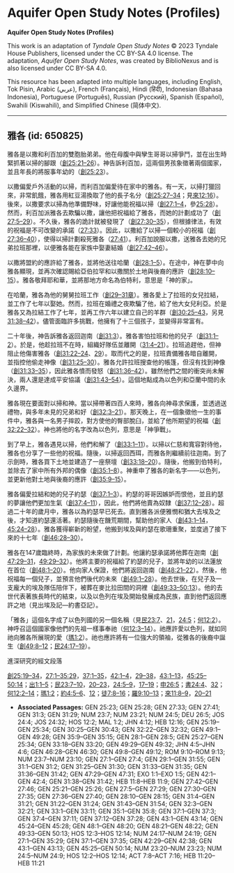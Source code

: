 # Aquifer Open Study Notes (Profiles)

**Aquifer Open Study Notes (Profiles)**

This work is an adaptation of *Tyndale Open Study Notes* © 2023 Tyndale House Publishers, licensed under the CC BY\-SA 4\.0 license. The adaptation, *Aquifer Open Study Notes*, was created by BiblioNexus and is also licensed under CC BY\-SA 4\.0\.

This resource has been adapted into multiple languages, including English, Tok Pisin, Arabic (عربي), French (Français), Hindi (हिंदी), Indonesian (Bahasa Indonesia), Portuguese (Português), Russian (Русский), Spanish (Español), Swahili (Kiswahili), and Simplified Chinese (简体中文).



--------------------------------

## 雅各 (id: 650825)

雅各是以撒和利百加的雙胞胎弟弟。他在母腹中與孿生哥哥以掃爭鬥，並在出生時緊抓著以掃的腳跟（[創25:21–26](https://ref.ly/Gen25:21-Gen25:26)）。神告訴利百加，這兩個男孩象徵著兩個國家，並且年長的將服事年幼的（[創25:23](https://ref.ly/Gen25:23)）。

以撒偏愛戶外活動的以掃，而利百加偏愛待在家中的雅各。有一天，以掃打獵回來，非常飢餓，雅各用紅豆湯換取了他的長子名分（[創25:27–34](https://ref.ly/Gen25:27-Gen25:34)；見[來12:16](https://ref.ly/Heb12:16)）。後來，以撒要求以掃為他準備野味，好讓他能祝福以掃（[創27:1–4](https://ref.ly/Gen27:1-Gen27:4)，參[25:28](https://ref.ly/Gen25:28)）。然而，利百加派雅各去欺騙以撒，讓他把祝福給了雅各，而她的計劃成功了（[創27:5–29](https://ref.ly/Gen27:5-Gen27:29)）。不久後，雅各的詭計就被發現了（[創27:30–35](https://ref.ly/Gen27:30-Gen27:35)），但根據律法，有效的祝福是不可改變的承諾（[27:33](https://ref.ly/Gen27:33)）。因此，以撒給了以掃一個較小的祝福（[創27:36–40](https://ref.ly/Gen27:36-Gen27:40)），使得以掃計劃殺死雅各（[27:41](https://ref.ly/Gen27:41)）。利百加說服以撒，送雅各去她的兄弟拉班那裡，以便雅各能在家族中娶妻結婚（[創27:42–46](https://ref.ly/Gen27:42-Gen27:46)）。

以撒將盟約的應許給了雅各，並將他送往哈蘭（[創28:1–5](https://ref.ly/Gen28:1-Gen28:5)）。在途中，神在夢中向雅各顯現，並再次確認賜給亞伯拉罕和以撒關於土地與後裔的應許（[創28:10–15](https://ref.ly/Gen28:10-Gen28:15)）。雅各敬拜耶和華，並將那地方命名為伯特利，意思是「神的家」。

在哈蘭，雅各為他的舅舅拉班工作（[創29–31章](https://ref.ly/Gen29:1-Gen31:55)）。雅各愛上了拉班的女兒拉結，並工作了七年以娶她。然而，拉班在婚禮之夜欺騙了他，給了他大女兒利亞。於是雅各又為拉結工作了七年，並再工作六年以建立自己的羊群（[創30:25–43](https://ref.ly/Gen30:25-Gen30:43)，另見[31:38–42](https://ref.ly/Gen31:38-Gen31:42)）。儘管面臨許多挑戰，他擁有了十三個孩子，並變得非常富有。

二十年後，神告訴雅各返回迦南（[創31:3](https://ref.ly/Gen31:3)）。雅各害怕拉班和他的兒子（[創31:1–2](https://ref.ly/Gen31:1-Gen31:2)）。於是，他趁拉班不在時，組織好隊伍並離開（[31:4–21](https://ref.ly/Gen31:4-Gen31:21)）。拉班追趕他，但神阻止他傷害雅各（[創31:22–24](https://ref.ly/Gen31:22-Gen31:24)、[29](https://ref.ly/Gen31:29)）。取而代之的是，拉班責備雅各暗自離開，並指控他偷走神像（[創31:25–30](https://ref.ly/Gen31:25-Gen31:30)）。雅各允許拉班搜查他的帳篷，但沒有找到神像（[創31:33–35](https://ref.ly/Gen31:33-Gen31:35)），因此雅各憤而發怒（[創31:36–42](https://ref.ly/Gen31:36-Gen31:42)）。雖然他們之間的衝突尚未解決，兩人還是達成平安協議（[創31:43–54](https://ref.ly/Gen31:43-Gen31:54)）。這個地點成為以色列和亞蘭中間的永久邊界。

雅各現在要面對以掃和神。當以掃帶著四百人來時，雅各向神尋求保護，並透過送禮物，與多年未見的兄弟和好（[創32:3–21](https://ref.ly/Gen32:3-Gen32:21)）。那天晚上，在一個象徵他一生的事件中，雅各與一名男子摔跤，對方使他的臀部脫臼，並給了他所期望的祝福（[創32:22–32](https://ref.ly/Gen32:22-Gen32:32)）。神也將他的名字改為以色列，意思是「神爭戰」。

到了早上，雅各遇見以掃，他們和解了（[創33:1–11](https://ref.ly/Gen33:1-Gen33:11)）。以掃以仁慈和寬容對待他，雅各也分享了一些他的祝福。隨後，以掃返回西珥，而雅各則繼續前往迦南。到了示劍時，雅各買下土地並建造了一座祭壇（[創33:18–20](https://ref.ly/Gen33:18-Gen33:20)）。隨後，他搬到伯特利，並除去了家中所有外邦的偶像（[創35:1–8](https://ref.ly/Gen35:1-Gen35:8)）。神重申了雅各的新名字——以色列，並更新他對土地與後裔的應許（[創35:9–15](https://ref.ly/Gen35:9-Gen35:15)）。

雅各偏愛拉結和她的兒子約瑟（[創37:1–3](https://ref.ly/Gen37:1-Gen37:3)）。約瑟的哥哥因嫉妒而恨他，並且約瑟的夢讓他們更加生氣（[創37:4–11](https://ref.ly/Gen37:4-Gen37:11)），因此，他們將他賣為奴隸（[創37:12–28](https://ref.ly/Gen37:12-Gen37:28)）。超過二十年的歲月中，雅各以為約瑟早已死去。直到雅各派便雅憫和猶大去埃及之後，才知道約瑟還活著。約瑟隨後在饑荒期間，幫助他的家人（[創43:1–14](https://ref.ly/Gen43:1-Gen43:14)，[45:24–28](https://ref.ly/Gen45:24-Gen45:28)）。雅各獲得嶄新的盼望，他搬到埃及與約瑟在歌珊重聚，並度過了接下來的十七年（[創46:28–30](https://ref.ly/Gen46:28-Gen46:30)）。

雅各在147歲臨終時，為家族的未來做了計劃。他讓約瑟承諾將他葬在迦南（[創47:29–31](https://ref.ly/Gen47:29-Gen47:31)，[49:29–32](https://ref.ly/Gen49:29-Gen49:32)）。他將主要的祝福給了約瑟的兒子，並將年幼的以法蓮放在首位（[創48:1–20](https://ref.ly/Gen48:1-Gen48:20)）。他向家人保證，他們將返回迦南（[創48:21–22](https://ref.ly/Gen48:21-Gen48:22)）。然後，他祝福每一個兒子，並預言他們後代的未來（[創49:1–28](https://ref.ly/Gen49:1-Gen49:28)）。他去世後，在兒子及一支龐大的埃及隊伍陪伴下，被葬在麥比拉田間的洞裡（[創49:33–50:13](https://ref.ly/Gen49:33-Gen50:13)）。他的去世代表著族長時代的結束，以及以色列在埃及開始發展成為民族，直到他們返回應許之地（見出埃及記—約書亞記）。

「雅各」這個名字成了以色列國的另一個名稱（見[民23:7](https://ref.ly/Num23:7)、[21](https://ref.ly/Num23:21)，[24:5](https://ref.ly/Num24:5)；[何12:2](https://ref.ly/Hos12:2)）。神呼召這個國家像他們的先祖一樣事奉祂（[何12:3–14](https://ref.ly/Hos12:3-Hos12:14)）。祂應許愛以色列，就如同祂向雅各所展現的愛（[瑪1:2](https://ref.ly/Mal1:2)）。祂也應許將有一位強大的領袖，從雅各的後裔中誕生（[創49:8–12](https://ref.ly/Gen49:8-Gen49:12)；[民24:17–19](https://ref.ly/Num24:17-Num24:19)）。

進深研究的經文段落

[創25:19–34](https://ref.ly/Gen25:19-Gen25:34)，[27:1–35:29](https://ref.ly/Gen27:1-Gen35:29)，[37:1–35](https://ref.ly/Gen37:1-Gen37:35)，[42:1–4](https://ref.ly/Gen42:1-Gen42:4)，[29–38](https://ref.ly/Gen42:29-Gen42:38)，[43:1–13](https://ref.ly/Gen43:1-Gen43:13)，[45:25–50:14](https://ref.ly/Gen45:25-Gen50:14)；[出1:1–5](https://ref.ly/Exod1:1-Exod1:5)；[民23:7–10](https://ref.ly/Num23:7-Num23:10)，[20–23](https://ref.ly/Num23:20-Num23:23)，[24:5–9](https://ref.ly/Num24:5-Num24:9)，[17–19](https://ref.ly/Num24:17-Num24:19)；[申26:5](https://ref.ly/Deut26:5)；[書24:4](https://ref.ly/Josh24:4)、[32](https://ref.ly/Josh24:32)；[何12:2–14](https://ref.ly/Hos12:2-Hos12:14)；[瑪1:2](https://ref.ly/Mal1:2)；[約4:5–6](https://ref.ly/John4:5-John4:6)、[12](https://ref.ly/John4:12)；[徒7:8–16](https://ref.ly/Acts7:8-Acts7:16)；[羅9:10–13](https://ref.ly/Rom9:10-Rom9:13)；[來11:8–9](https://ref.ly/Heb11:8-Heb11:9)，[20–21](https://ref.ly/Heb11:20-Heb11:21)

* **Associated Passages:** GEN 25:23; GEN 25:28; GEN 27:33; GEN 27:41; GEN 31:3; GEN 31:29; NUM 23:7; NUM 23:21; NUM 24:5; DEU 26:5; JOS 24:4; JOS 24:32; HOS 12:2; MAL 1:2; JHN 4:12; HEB 12:16; GEN 25:19–GEN 25:34; GEN 30:25–GEN 30:43; GEN 32:22–GEN 32:32; GEN 49:1–GEN 49:28; GEN 35:9–GEN 35:15; GEN 28:1–GEN 28:5; GEN 25:27–GEN 25:34; GEN 33:18–GEN 33:20; GEN 49:29–GEN 49:32; JHN 4:5–JHN 4:6; GEN 46:28–GEN 46:30; GEN 49:8–GEN 49:12; ROM 9:10–ROM 9:13; NUM 23:7–NUM 23:10; GEN 27:1–GEN 27:4; GEN 29:1–GEN 31:55; GEN 31:1–GEN 31:2; GEN 31:25–GEN 31:30; GEN 31:33–GEN 31:35; GEN 31:36–GEN 31:42; GEN 47:29–GEN 47:31; EXO 1:1–EXO 1:5; GEN 42:1–GEN 42:4; GEN 31:38–GEN 31:42; HEB 11:8–HEB 11:9; GEN 27:42–GEN 27:46; GEN 25:21–GEN 25:26; GEN 27:5–GEN 27:29; GEN 27:30–GEN 27:35; GEN 27:36–GEN 27:40; GEN 28:10–GEN 28:15; GEN 31:4–GEN 31:21; GEN 31:22–GEN 31:24; GEN 31:43–GEN 31:54; GEN 32:3–GEN 32:21; GEN 33:1–GEN 33:11; GEN 35:1–GEN 35:8; GEN 37:1–GEN 37:3; GEN 37:4–GEN 37:11; GEN 37:12–GEN 37:28; GEN 43:1–GEN 43:14; GEN 45:24–GEN 45:28; GEN 48:1–GEN 48:20; GEN 48:21–GEN 48:22; GEN 49:33–GEN 50:13; HOS 12:3–HOS 12:14; NUM 24:17–NUM 24:19; GEN 27:1–GEN 35:29; GEN 37:1–GEN 37:35; GEN 42:29–GEN 42:38; GEN 43:1–GEN 43:13; GEN 45:25–GEN 50:14; NUM 23:20–NUM 23:23; NUM 24:5–NUM 24:9; HOS 12:2–HOS 12:14; ACT 7:8–ACT 7:16; HEB 11:20–HEB 11:21

